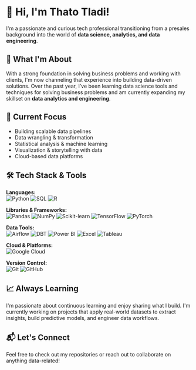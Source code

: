 # 👋 Hi, I'm Thato Tladi!

I'm a passionate and curious tech professional transitioning from a presales background into the world of **data science, analytics, and data engineering**.

## 🚀 What I'm About
With a strong foundation in solving business problems and working with clients, I'm now channeling that experience into building data-driven solutions. Over the past year, I’ve been learning data science tools and techniques for solving business problems and am currently expanding my skillset on **data analytics and engineering**.

## 🧠 Current Focus
- Building scalable data pipelines
- Data wrangling & transformation
- Statistical analysis & machine learning
- Visualization & storytelling with data
- Cloud-based data platforms

## 🛠️ Tech Stack & Tools

**Languages:**  
![Python](https://img.shields.io/badge/Python-3776AB?style=for-the-badge&logo=python&logoColor=white)
![SQL](https://img.shields.io/badge/SQL-4479A1?style=for-the-badge&logo=postgresql&logoColor=white)
![R](https://img.shields.io/badge/R-276DC3?style=for-the-badge&logo=r&logoColor=white)

**Libraries & Frameworks:**  
![Pandas](https://img.shields.io/badge/Pandas-150458?style=for-the-badge&logo=pandas&logoColor=white)
![NumPy](https://img.shields.io/badge/NumPy-013243?style=for-the-badge&logo=numpy&logoColor=white)
![Scikit-learn](https://img.shields.io/badge/Scikit--Learn-F7931E?style=for-the-badge&logo=scikit-learn&logoColor=white)
![TensorFlow](https://img.shields.io/badge/TensorFlow-FF6F00?style=for-the-badge&logo=tensorflow&logoColor=white)
![PyTorch](https://img.shields.io/badge/PyTorch-EE4C2C?style=for-the-badge&logo=pytorch&logoColor=white)

**Data Tools:**  
![Airflow](https://img.shields.io/badge/Apache%20Airflow-017CEE?style=for-the-badge&logo=apache-airflow&logoColor=white)
![DBT](https://img.shields.io/badge/dbt-FE6100?style=for-the-badge&logo=dbt&logoColor=white)
![Power BI](https://img.shields.io/badge/PowerBI-F2C811?style=for-the-badge&logo=powerbi&logoColor=black)
![Excel](https://img.shields.io/badge/Excel-217346?style=for-the-badge&logo=microsoft-excel&logoColor=white)
![Tableau](https://img.shields.io/badge/Tableau-E97627?style=for-the-badge&logo=tableau&logoColor=white)

**Cloud & Platforms:**  
![Google Cloud](https://img.shields.io/badge/Google%20Cloud-4285F4?style=for-the-badge&logo=google-cloud&logoColor=white)

**Version Control:**  
![Git](https://img.shields.io/badge/Git-F05032?style=for-the-badge&logo=git&logoColor=white)
![GitHub](https://img.shields.io/badge/GitHub-181717?style=for-the-badge&logo=github&logoColor=white)

## 📈 Always Learning
I'm passionate about continuous learning and enjoy sharing what I build. I'm currently working on projects that apply real-world datasets to extract insights, build predictive models, and engineer data workflows.

## 📬 Let's Connect
Feel free to check out my repositories or reach out to collaborate on anything data-related!
